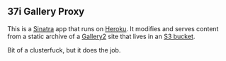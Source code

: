 ## 37i Gallery Proxy

This is a [Sinatra](http://www.sinatrarb.com/) app that runs on [Heroku](http://heroku.com). It modifies and serves content from a static archive of a [Gallery2](http://galleryproject.org/) site that lives in an [S3 bucket](http://aws.amazon.com/).

Bit of a clusterfuck, but it does the job.